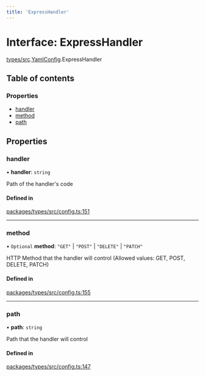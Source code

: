 ```yaml
---
title: 'ExpressHandler'
---
```


# Interface: ExpressHandler

[types/src](../modules/types_src).[YamlConfig](../modules/types_src.YamlConfig).ExpressHandler

## Table of contents

### Properties

- [handler](types_src.YamlConfig.ExpressHandler#handler)
- [method](types_src.YamlConfig.ExpressHandler#method)
- [path](types_src.YamlConfig.ExpressHandler#path)

## Properties

### handler

• **handler**: `string`

Path of the handler's code

#### Defined in

[packages/types/src/config.ts:151](https://github.com/Urigo/graphql-mesh/blob/master/packages/types/src/config.ts#L151)

___

### method

• `Optional` **method**: ``"GET"`` \| ``"POST"`` \| ``"DELETE"`` \| ``"PATCH"``

HTTP Method that the handler will control (Allowed values: GET, POST, DELETE, PATCH)

#### Defined in

[packages/types/src/config.ts:155](https://github.com/Urigo/graphql-mesh/blob/master/packages/types/src/config.ts#L155)

___

### path

• **path**: `string`

Path that the handler will control

#### Defined in

[packages/types/src/config.ts:147](https://github.com/Urigo/graphql-mesh/blob/master/packages/types/src/config.ts#L147)
